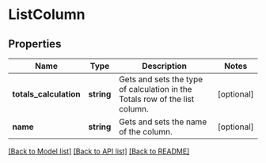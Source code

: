 # ListColumn

## Properties
Name | Type | Description | Notes
------------ | ------------- | ------------- | -------------
**totals_calculation** | **string** | Gets and sets the type of calculation in the Totals row of the list column. | [optional] 
**name** | **string** | Gets and sets the name of the column. | [optional] 

[[Back to Model list]](../README.md#documentation-for-models) [[Back to API list]](../README.md#documentation-for-api-endpoints) [[Back to README]](../README.md)



